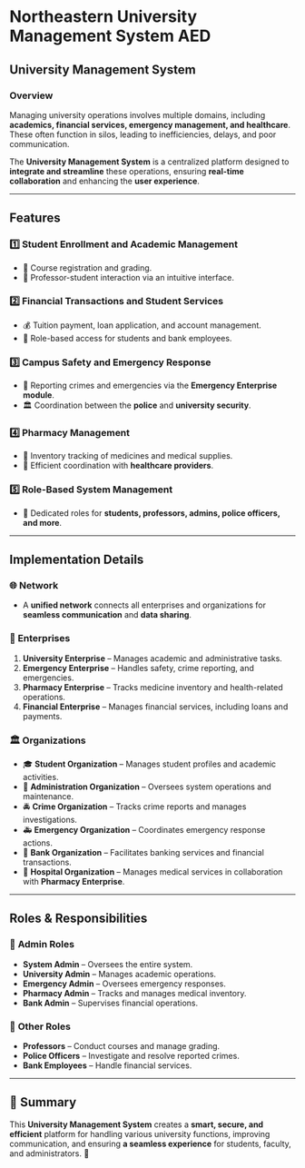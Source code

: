 # Northeastern University Management System AED

## University Management System

### Overview
Managing university operations involves multiple domains, including **academics, financial services, emergency management, and healthcare**. These often function in silos, leading to inefficiencies, delays, and poor communication.  

The **University Management System** is a centralized platform designed to **integrate and streamline** these operations, ensuring **real-time collaboration** and enhancing the **user experience**.  

---

## Features

### 1️⃣ Student Enrollment and Academic Management  
- 📌 Course registration and grading.  
- 📌 Professor-student interaction via an intuitive interface.  

### 2️⃣ Financial Transactions and Student Services  
- 💰 Tuition payment, loan application, and account management.  
- 🔐 Role-based access for students and bank employees.  

### 3️⃣ Campus Safety and Emergency Response  
- 🚨 Reporting crimes and emergencies via the **Emergency Enterprise module**.  
- 🏛️ Coordination between the **police** and **university security**.  

### 4️⃣ Pharmacy Management  
- 💊 Inventory tracking of medicines and medical supplies.  
- 🏥 Efficient coordination with **healthcare providers**.  

### 5️⃣ Role-Based System Management  
- 🔑 Dedicated roles for **students, professors, admins, police officers, and more**.  

---

## Implementation Details

### 🌐 Network  
- A **unified network** connects all enterprises and organizations for **seamless communication** and **data sharing**.  

### 🏢 Enterprises  
1. **University Enterprise** – Manages academic and administrative tasks.  
2. **Emergency Enterprise** – Handles safety, crime reporting, and emergencies.  
3. **Pharmacy Enterprise** – Tracks medicine inventory and health-related operations.  
4. **Financial Enterprise** – Manages financial services, including loans and payments.  

### 🏛️ Organizations  
- 🎓 **Student Organization** – Manages student profiles and academic activities.  
- 🏢 **Administration Organization** – Oversees system operations and maintenance.  
- 🚔 **Crime Organization** – Tracks crime reports and manages investigations.  
- 🚑 **Emergency Organization** – Coordinates emergency response actions.  
- 🏦 **Bank Organization** – Facilitates banking services and financial transactions.  
- 🏥 **Hospital Organization** – Manages medical services in collaboration with **Pharmacy Enterprise**.  

---

## Roles & Responsibilities  

### 🔹 **Admin Roles**  
- **System Admin** – Oversees the entire system.  
- **University Admin** – Manages academic operations.  
- **Emergency Admin** – Oversees emergency responses.  
- **Pharmacy Admin** – Tracks and manages medical inventory.  
- **Bank Admin** – Supervises financial operations.  

### 🔹 **Other Roles**  
- **Professors** – Conduct courses and manage grading.  
- **Police Officers** – Investigate and resolve reported crimes.  
- **Bank Employees** – Handle financial services.  

---

## 📌 Summary  
This **University Management System** creates a **smart, secure, and efficient** platform for handling various university functions, improving communication, and ensuring **a seamless experience** for students, faculty, and administrators. 🚀  
